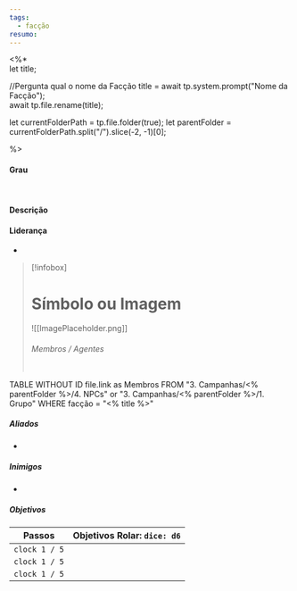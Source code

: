 ```yaml
---
tags:
  - facção
resumo:
---
```

<%*  
let title;  

//Pergunta qual o nome da Facção 
title = await tp.system.prompt("Nome da Facção");  
await tp.file.rename(title);

let currentFolderPath = tp.file.folder(true);
let parentFolder = currentFolderPath.split("/").slice(-2, -1)[0];

%>

#### Grau  

 
#### Descrição

#### Liderança  
- 

> [!infobox]
> # Símbolo ou Imagem
> ![[ImagePlaceholder.png]]
> ###### Membros / Agentes
> ```dataview
TABLE WITHOUT ID
file.link as Membros
FROM  "3. Campanhas/<%  parentFolder %>/4. NPCs" or "3. Campanhas/<%  parentFolder %>/1. Grupo" 
WHERE facção = "<% title %>"


##### Aliados
- 

##### Inimigos 
- 
  
##### Objetivos
| Passos        | Objetivos            Rolar: `dice: d6` |
| ------------- | -------------------------------------- |
| `clock 1 / 5` |                                        |
| `clock 1 / 5` |                                        |
| `clock 1 / 5` |                                        |


